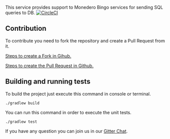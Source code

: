 This service provides support to Monedero Bingo services for sending SQL queries to DB. [![CircleCI](https://circleci.com/gh/MonederoBingo/database-service/tree/master.svg?style=svg)](https://circleci.com/gh/MonederoBingo/database-service/tree/master)


## Contribution
To contribute you need to fork the repository and 
create a Pull Request from it. 

[Steps to create a Fork in Gihub.](https://help.github.com/articles/fork-a-repo/)

[Steps to create the Pull Request in Github.](https://help.github.com/articles/creating-a-pull-request-from-a-fork/)


## Building and running tests
To build the project just execute this command in console or terminal.

`./gradlew build`

You can run this command in order to execute the unit tests.

`./gradlew test`

If you have any question you can join us in our [Gitter Chat](https://gitter.im/MonederoBingo).
